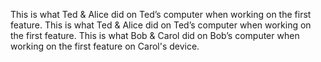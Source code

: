 
This is what Ted & Alice did on Ted’s computer when working on the first feature.
This is what Ted & Alice did on Ted’s computer when working on the first feature.
This is what Bob & Carol did on Bob’s computer when working on the first feature on Carol's device.